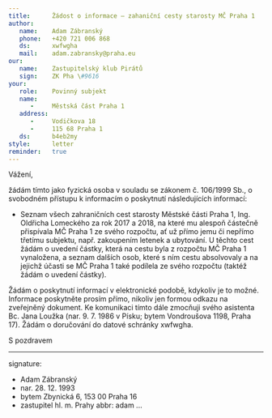 ```yaml
---
title:      Žádost o informace – zahaniční cesty starosty MČ Praha 1
author:
   name:    Adam Zábranský
   phone:   +420 721 006 868
   ds:      xwfwgha
   mail:    adam.zabransky@praha.eu
our:
   name:    Zastupitelský klub Pirátů
   sign:    ZK Pha \#9616
your:
   role:    Povinný subjekt
   name:    
      -     Městská část Praha 1
   address:
      -     Vodičkova 18
      -     115 68 Praha 1
   ds:      b4eb2my
style:      letter
reminder:   true
---
```


Vážení,

žádám tímto jako fyzická osoba v souladu se zákonem č. 106/1999 Sb., o svobodném přístupu k informacím o poskytnutí následujících informací: 

* Seznam všech zahraničních cest starosty Městské části Praha 1, Ing. Oldřicha Lomeckého za rok 2017 a 2018, na které mu alespoň částečně přispívala MČ Praha 1 ze svého rozpočtu, ať už přímo jemu či nepřímo třetímu subjektu, např. zakoupením letenek a ubytování. U těchto cest žádám o uvedení částky, která na cestu byla z rozpočtu MČ Praha 1 vynaložena, a seznam dalších osob, které s ním cestu absolvovaly a na jejichž účasti se MČ Praha 1 také podílela ze svého rozpočtu (taktéž žádám o uvedení částky).

Žádám o poskytnutí informací v elektronické podobě, kdykoliv je to možné. Informace poskytněte prosím přímo, nikoliv jen formou odkazu na zveřejněný dokument. Ke komunikaci tímto dále zmocňuji svého asistenta Bc. Jana Loužka (nar. 9. 7. 1986 v Písku; bytem Vondroušova 1198, Praha 17). Žádám o doručování do datové schránky xwfwgha.

S pozdravem

---
signature: 
  - Adam Zábranský
  - nar. 28. 12. 1993
  - bytem Zbynická 6, 153 00 Praha 16
  - zastupitel hl. m. Prahy
abbr:       adam
...
